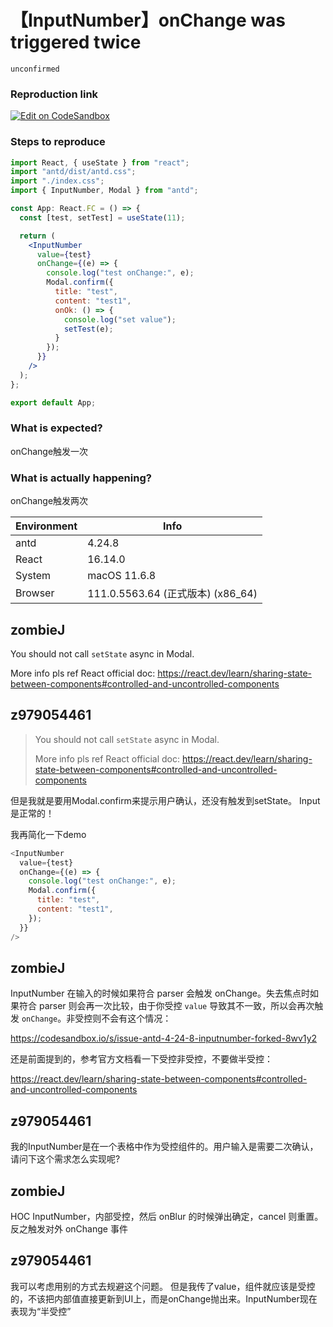 # 【InputNumber】onChange was triggered twice

`unconfirmed`

### Reproduction link

[![Edit on CodeSandbox](https://codesandbox.io/static/img/play-codesandbox.svg)](https://codesandbox.io/s/issue-antd-4-24-8-inputnumber-kjjepr?file=/demo.tsx)

### Steps to reproduce

```jsx
import React, { useState } from "react";
import "antd/dist/antd.css";
import "./index.css";
import { InputNumber, Modal } from "antd";

const App: React.FC = () => {
  const [test, setTest] = useState(11);

  return (
    <InputNumber
      value={test}
      onChange={(e) => {
        console.log("test onChange:", e);
        Modal.confirm({
          title: "test",
          content: "test1",
          onOk: () => {
            console.log("set value");
            setTest(e);
          }
        });
      }}
    />
  );
};

export default App;
```

### What is expected?

onChange触发一次

### What is actually happening?

onChange触发两次

| Environment | Info                              |
| ----------- | --------------------------------- |
| antd        | 4.24.8                            |
| React       | 16.14.0                           |
| System      | macOS 11.6.8                      |
| Browser     | 111.0.5563.64 (正式版本) (x86_64) |

<!-- generated by ant-design-issue-helper. DO NOT REMOVE -->

## zombieJ

You should not call `setState` async in Modal.

More info pls ref React official doc: https://react.dev/learn/sharing-state-between-components#controlled-and-uncontrolled-components

## z979054461

> You should not call `setState` async in Modal.
>
> More info pls ref React official doc: https://react.dev/learn/sharing-state-between-components#controlled-and-uncontrolled-components

但是我就是要用Modal.confirm来提示用户确认，还没有触发到setState。
Input是正常的！

我再简化一下demo

```js
<InputNumber
  value={test}
  onChange={(e) => {
    console.log("test onChange:", e);
    Modal.confirm({
      title: "test",
      content: "test1",
    });
  }}
/>
```

## zombieJ

InputNumber 在输入的时候如果符合 parser 会触发 onChange。失去焦点时如果符合 parser 则会再一次比较，由于你受控 `value` 导致其不一致，所以会再次触发 `onChange`。非受控则不会有这个情况：

https://codesandbox.io/s/issue-antd-4-24-8-inputnumber-forked-8wv1y2

还是前面提到的，参考官方文档看一下受控非受控，不要做半受控：

https://react.dev/learn/sharing-state-between-components#controlled-and-uncontrolled-components

## z979054461

我的InputNumber是在一个表格中作为受控组件的。用户输入是需要二次确认，请问下这个需求怎么实现呢?

## zombieJ

HOC InputNumber，内部受控，然后 onBlur 的时候弹出确定，cancel 则重置。反之触发对外 onChange 事件

## z979054461

我可以考虑用别的方式去规避这个问题。
但是我传了value，组件就应该是受控的，不该把内部值直接更新到UI上，而是onChange抛出来。InputNumber现在表现为“半受控”
